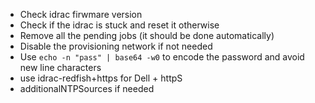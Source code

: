 * Check idrac firwmare version
* Check if the idrac is stuck and reset it otherwise
* Remove all the pending jobs (it should be done automatically)
* Disable the provisioning network if not needed
* Use `echo -n "pass" | base64 -w0` to encode the password and avoid new line characters
* use idrac-redfish+https for Dell + httpS
* additionalNTPSources if needed